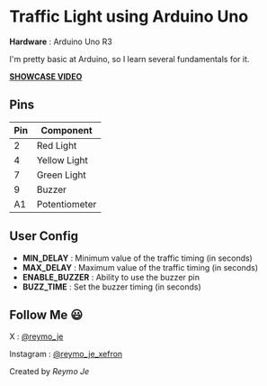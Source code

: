 # Traffic Light using Arduino Uno

**Hardware** : Arduino Uno R3

I'm pretty basic at Arduino, so I learn several fundamentals for it.

[**SHOWCASE VIDEO**][showcase]

## Pins

| **Pin** | **Component** |
| -- | -- |
| 2 | Red Light |
| 4 | Yellow Light |
| 7 | Green Light |
| 9 | Buzzer |
| A1 | Potentiometer |

## User Config

* **MIN_DELAY** : Minimum value of the traffic timing (in seconds)
* **MAX_DELAY** : Maximum value of the traffic timing (in seconds)
* **ENABLE_BUZZER** : Ability to use the buzzer pin
* **BUZZ_TIME** : Set the buzzer timing (in seconds)

## Follow Me 😃

X : [@reymo_je][x_link]

Instagram : [@reymo_je_xefron][ig_link]

Created by *Reymo Je*


[ig_link]: https://www.instagram.com/reymo_je_xefron/
[x_link]: https://x.com/reymo_je?t=B2QHUjgKiaqXBf193CLnFQ&s=09
[showcase]: https://x.com/reymo_je/status/1922318331098378403?t=M5oGT91u-472fo_bKp1Bag&s=19